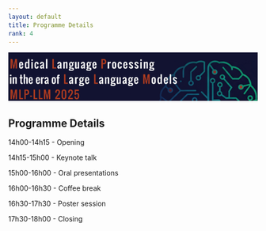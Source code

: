 ```yaml
---
layout: default
title: Programme Details
rank: 4
---
```

![](assets/img/border.png)
## Programme Details

14h00-14h15 - Opening

14h15-15h00 - Keynote talk

15h00-16h00 - Oral presentations

16h00-16h30 - Coffee break

16h30-17h30 - Poster session

17h30-18h00 - Closing
